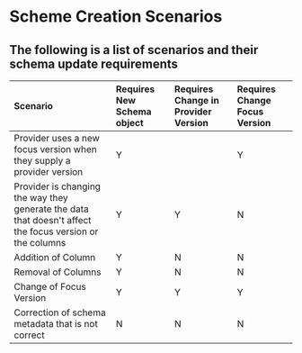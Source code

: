 # Scheme Creation Scenarios

## The following is a list of scenarios and their schema update requirements


| Scenario                                                                                                 | Requires New Schema object	 | Requires Change in Provider Version | 	Requires Change Focus Version |
|:---------------------------------------------------------------------------------------------------------|:----------------------------|:------------------------------------|:-------------------------------|
| Provider uses a new focus version when they supply a provider version	                                   | Y                           |                                     | Y                              |N |
| Provider is changing the way they generate the data that doesn't affect the focus version or the columns | 	Y	                         | Y                                   | 	N                             |
| Addition of Column | 	Y	                         | N                                   | 	N                             |
| Removal of Columns	| Y	                          | N	                          | N                                   |
| Change of Focus Version	| Y                           | 	Y| 	Y|
| Correction of schema metadata that is not correct | 	N                          | 	N                                  | 	N                             |